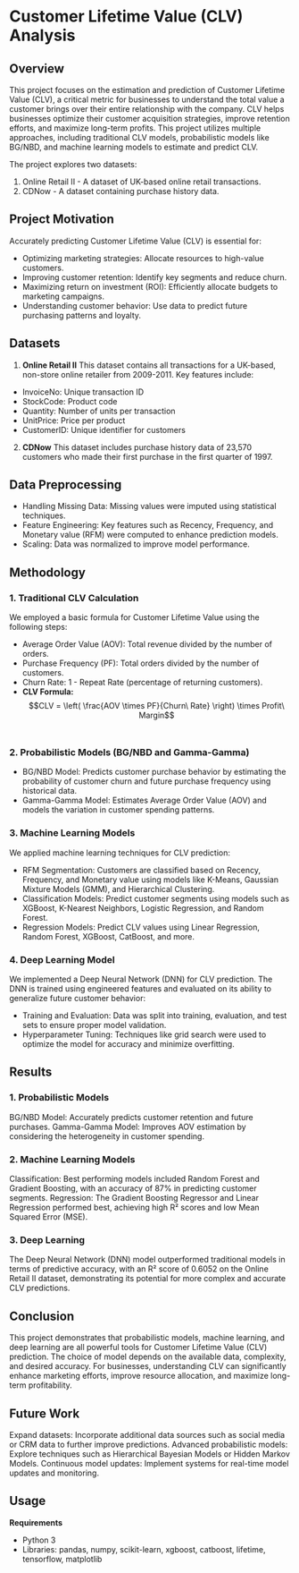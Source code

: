 # Customer Lifetime Value (CLV) Analysis
## Overview
This project focuses on the estimation and prediction of Customer Lifetime Value (CLV), a critical metric for businesses to understand the total value a customer brings over their entire relationship with the company. CLV helps businesses optimize their customer acquisition strategies, improve retention efforts, and maximize long-term profits. This project utilizes multiple approaches, including traditional CLV models, probabilistic models like BG/NBD, and machine learning models to estimate and predict CLV.

The project explores two datasets:

1. Online Retail II - A dataset of UK-based online retail transactions.
2. CDNow - A dataset containing purchase history data.
## Project Motivation
Accurately predicting Customer Lifetime Value (CLV) is essential for:

- Optimizing marketing strategies: Allocate resources to high-value customers.
- Improving customer retention: Identify key segments and reduce churn.
- Maximizing return on investment (ROI): Efficiently allocate budgets to marketing campaigns.
- Understanding customer behavior: Use data to predict future purchasing patterns and loyalty.
## Datasets
1. **Online Retail II** 
This dataset contains all transactions for a UK-based, non-store online retailer from 2009-2011. Key features include:

- InvoiceNo: Unique transaction ID
- StockCode: Product code
- Quantity: Number of units per transaction
- UnitPrice: Price per product
- CustomerID: Unique identifier for customers
2. **CDNow**
This dataset includes purchase history data of 23,570 customers who made their first purchase in the first quarter of 1997.

## Data Preprocessing
- Handling Missing Data: Missing values were imputed using statistical techniques.
- Feature Engineering: Key features such as Recency, Frequency, and Monetary value (RFM) were computed to enhance prediction models.
- Scaling: Data was normalized to improve model performance.
## Methodology
### 1. Traditional CLV Calculation
We employed a basic formula for Customer Lifetime Value using the following steps:

- Average Order Value (AOV): Total revenue divided by the number of orders.
- Purchase Frequency (PF): Total orders divided by the number of customers.
- Churn Rate: 1 - Repeat Rate (percentage of returning customers).
- **CLV Formula:**
$$CLV = \left( \frac{AOV \times PF}{Churn\ Rate} \right) \times Profit\ Margin$$
​
### 2. Probabilistic Models (BG/NBD and Gamma-Gamma)
- BG/NBD Model: Predicts customer purchase behavior by estimating the probability of customer churn and future purchase frequency using historical data.
- Gamma-Gamma Model: Estimates Average Order Value (AOV) and models the variation in customer spending patterns.
### 3. Machine Learning Models
We applied machine learning techniques for CLV prediction:

- RFM Segmentation: Customers are classified based on Recency, Frequency, and Monetary value using models like K-Means, Gaussian Mixture Models (GMM), and Hierarchical Clustering.
- Classification Models: Predict customer segments using models such as XGBoost, K-Nearest Neighbors, Logistic Regression, and Random Forest.
- Regression Models: Predict CLV values using Linear Regression, Random Forest, XGBoost, CatBoost, and more.
### 4. Deep Learning Model
We implemented a Deep Neural Network (DNN) for CLV prediction. The DNN is trained using engineered features and evaluated on its ability to generalize future customer behavior:

- Training and Evaluation: Data was split into training, evaluation, and test sets to ensure proper model validation.
- Hyperparameter Tuning: Techniques like grid search were used to optimize the model for accuracy and minimize overfitting.
## Results
### 1. Probabilistic Models
BG/NBD Model: Accurately predicts customer retention and future purchases.
Gamma-Gamma Model: Improves AOV estimation by considering the heterogeneity in customer spending.
### 2. Machine Learning Models
Classification: Best performing models included Random Forest and Gradient Boosting, with an accuracy of 87% in predicting customer segments.
Regression: The Gradient Boosting Regressor and Linear Regression performed best, achieving high R² scores and low Mean Squared Error (MSE).
### 3. Deep Learning
The Deep Neural Network (DNN) model outperformed traditional models in terms of predictive accuracy, with an R² score of 0.6052 on the Online Retail II dataset, demonstrating its potential for more complex and accurate CLV predictions.
## Conclusion
This project demonstrates that probabilistic models, machine learning, and deep learning are all powerful tools for Customer Lifetime Value (CLV) prediction. The choice of model depends on the available data, complexity, and desired accuracy. For businesses, understanding CLV can significantly enhance marketing efforts, improve resource allocation, and maximize long-term profitability.

## Future Work
Expand datasets: Incorporate additional data sources such as social media or CRM data to further improve predictions.
Advanced probabilistic models: Explore techniques such as Hierarchical Bayesian Models or Hidden Markov Models.
Continuous model updates: Implement systems for real-time model updates and monitoring.
## Usage
**Requirements**
- Python 3
- Libraries: pandas, numpy, scikit-learn, xgboost, catboost, lifetime, tensorflow, matplotlib